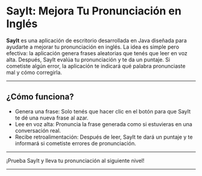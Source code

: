 # SayIt: Mejora Tu Pronunciación en Inglés
**SayIt** es una aplicación de escritorio desarrollada en Java diseñada para ayudarte a mejorar tu pronunciación en inglés. La idea es simple pero efectiva: la aplicación genera frases aleatorias que tenés que leer en voz alta. Después, SayIt evalúa tu pronunciación y te da un puntaje. Si cometiste algún error, la aplicación te indicará qué palabra pronunciaste mal y cómo corregirla.

_________________

## ¿Cómo funciona?
* Genera una frase:
Solo tenés que hacer clic en el botón para que SayIt te dé una nueva frase al azar.
* Lee en voz alta:
Pronuncia la frase generada como si estuvieras en una conversación real.
* Recibe retroalimentación:
Después de leer, SayIt te dará un puntaje y te informará si cometiste errores de pronunciación.

_________________

¡Prueba SayIt y lleva tu pronunciación al siguiente nivel!

_________________
